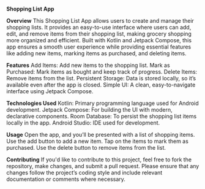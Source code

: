 **Shopping List App**

**Overview**
This Shopping List App allows users to create and manage their shopping lists. 
It provides an easy-to-use interface where users can add, edit, and remove items from their shopping list, making grocery shopping more organized and efficient.
Built with Kotlin and Jetpack Compose, this app ensures a smooth user experience while providing essential features like adding new items, marking items as purchased, and deleting items.

**Features**
Add Items: Add new items to the shopping list.
Mark as Purchased: Mark items as bought and keep track of progress.
Delete Items: Remove items from the list.
Persistent Storage: Data is stored locally, so it’s available even after the app is closed.
Simple UI: A clean, easy-to-navigate interface using Jetpack Compose.

**Technologies Used**
Kotlin: Primary programming language used for Android development.
Jetpack Compose: For building the UI with modern, declarative components.
Room Database: To persist the shopping list items locally in the app.
Android Studio: IDE used for development.

**Usage**
Open the app, and you’ll be presented with a list of shopping items.
Use the add button to add a new item.
Tap on the items to mark them as purchased.
Use the delete button to remove items from the list.

**Contributing**
If you'd like to contribute to this project, feel free to fork the repository, make changes, and submit a pull request.
Please ensure that any changes follow the project’s coding style and include relevant documentation or comments where necessary.
